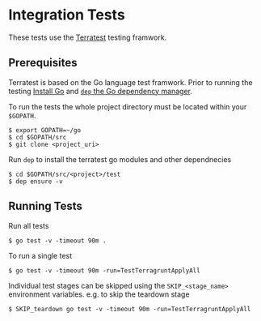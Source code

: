 Integration Tests
=================

These tests use the [Terratest](https://github.com/gruntwork-io/terratest) testing framwork.

## Prerequisites

Terratest is based on the Go language test framwork.  Prior to running the testing [Install Go](https://golang.org/doc/install) and [`dep` the Go dependency manager](https://golang.github.io/dep/docs/installation.html).  

To run the tests the whole project directory must be located within your `$GOPATH`. 

```
$ export GOPATH=~/go
$ cd $GOPATH/src
$ git clone <project_uri>
```

Run `dep` to install the terratest go modules and other dependnecies

```
$ cd $GOPATH/src/<project>/test
$ dep ensure -v
```

## Running Tests

Run all tests

```
$ go test -v -timeout 90m .
```

To run a single test

```
$ go test -v -timeout 90m -run=TestTerragruntApplyAll
```

Individual test stages can be skipped using the `SKIP_<stage_name>` environment variables. e.g. to skip the teardown stage

```
$ SKIP_teardown go test -v -timeout 90m -run=TestTerragruntApplyAll
```


